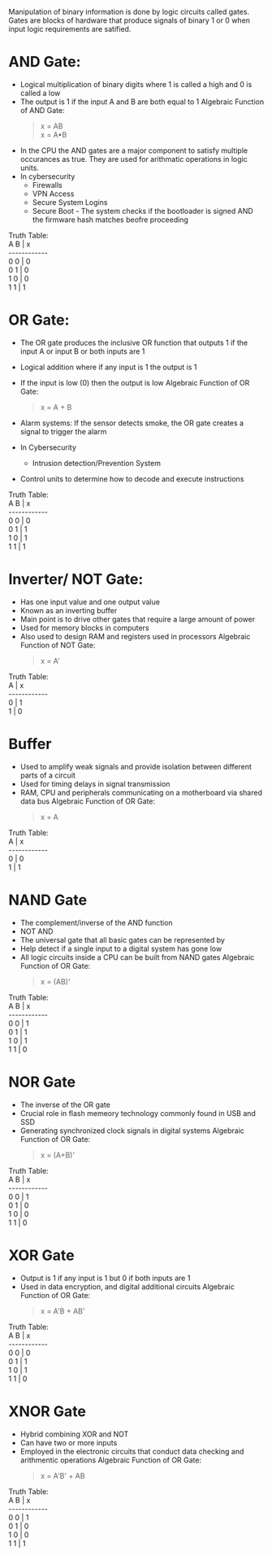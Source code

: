 Manipulation of binary information is done by logic circuits called gates.
Gates are blocks of hardware that produce signals of binary 1 or 0 when input logic requirements are satified.

# AND Gate: 
- Logical multiplication of binary digits where 1 is called a high and 0 is called a low
- The output is 1 if the input A and B are both equal to 1
Algebraic Function of AND Gate:
  > x = AB <br>
  > x = A•B <br>
- In the CPU the AND gates are a major component to satisfy multiple occurances as true. They are used for arithmatic operations in logic units.
- In cybersecurity 
    - Firewalls
    - VPN Access
    - Secure System Logins
    - Secure Boot - The system checks if the bootloader is signed AND the firmware hash matches beofre proceeding

      
Truth Table: <br>
A  B  |  x  <br>
------------  <br>
0  0  |  0  <br>
0  1  |  0  <br>
1  0  |  0  <br>
1  1  |  1  <br>


# OR Gate:
- The OR gate produces the inclusive OR function that outputs 1 if the input A or input B or both inputs are 1
- Logical addition where if any input is 1 the output is 1
- If the input is low (0) then the output is low
Algebraic Function of OR Gate:
  > x = A + B <br>

- Alarm systems: If the sensor detects smoke, the OR gate creates a signal to trigger the alarm
- In Cybersecurity
    - Intrusion detection/Prevention System
- Control units to determine how to decode and execute instructions

Truth Table: <br>
A  B  |  x  <br>
------------  <br>
0  0  |  0  <br>
0  1  |  1  <br>
1  0  |  1  <br>
1  1  |  1  <br>


# Inverter/ NOT Gate:
- Has one input value and one output value
- Known as an inverting buffer
- Main point is to drive other gates that require a large amount of power
- Used for memory blocks in computers
- Also used to design RAM and registers used in processors
Algebraic Function of NOT Gate:
  > x = A' <br>
  
Truth Table: <br>
A |  x  <br>
------------  <br>
0 |  1  <br>
1 |  0  <br>

# Buffer 
- Used to amplify weak signals and  provide isolation between different parts of a circuit
- Used for timing delays in signal transmission
- RAM, CPU and peripherals communicating on a motherboard via shared data bus
Algebraic Function of OR Gate:
  > x = A  <br>
  
Truth Table: <br>
A |  x  <br>
------------  <br>
0 |  0  <br>
1 |  1  <br>

# NAND Gate
- The complement/inverse of the AND function
- NOT AND
- The universal gate that  all basic gates can be represented by
- Help detect if a single input to a digital system has gone low
- All logic circuits inside a CPU can be built from NAND gates
Algebraic Function of OR Gate:
  > x = (AB)' <br>
  
Truth Table: <br>
A  B  |  x  <br>
------------  <br>
0  0  |  1  <br>
0  1  |  1  <br>
1  0  |  1  <br>
1  1  |  0  <br>

# NOR Gate
- The inverse of the OR gate
- Crucial role in flash memeory technology commonly found in USB and SSD
- Generating synchronized clock signals in digital systems
Algebraic Function of OR Gate:
  > x = (A+B)'  <br>

Truth Table: <br>
A  B  |  x  <br>
------------  <br>
0  0  |  1  <br>
0  1  |  0  <br>
1  0  |  0  <br>
1  1  |  0  <br>

# XOR Gate
- Output is 1 if any input is 1 but 0 if both inputs are 1
- Used in data encryption, and digital additional circuits
Algebraic Function of OR Gate:
  > x = A'B + AB'  <br>

Truth Table: <br>
A  B  |  x  <br>
------------  <br>
0  0  |  0  <br>
0  1  |  1  <br>
1  0  |  1  <br>
1  1  |  0  <br>

# XNOR Gate
- Hybrid combining XOR and NOT
- Can have two or more inputs
- Employed in the electronic circuits that conduct data checking and arithmentic operations
Algebraic Function of OR Gate:
  > x = A'B' + AB  <br>

Truth Table: <br>
A  B  |  x  <br>
------------  <br>
0  0  |  1  <br>
0  1  |  0  <br>
1  0  |  0  <br>
1  1  |  1  <br>
